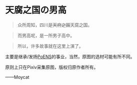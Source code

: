 # 天腐之国の男高

> 众所周知，四川是~~天府之国~~天腐之国。

> 而男高呢，是一所男子高中。

> 所以，许多故事就在这里上演了。

主要是继承/发扬[PoENS](https://github.com/scncgz/PoENS)的事业，当然，原图的选材可能有所不同。

原则上只在Pixiv采集原图，版权归原作者所有。

——Moycat
